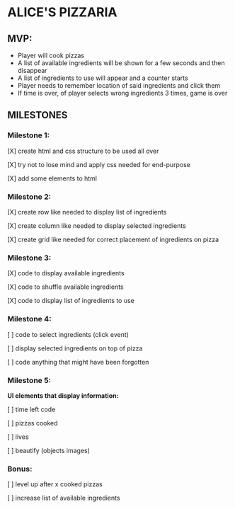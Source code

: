 # ALICE'S PIZZARIA

## MVP:


- Player will cook pizzas
- A list of available ingredients will be shown for a few seconds and then disappear
- A list of ingredients to use will appear and a counter starts
- Player needs to remember location of said ingredients and click them
- If time is over, of player selects wrong ingredients 3 times, game is over


## MILESTONES

### Milestone 1:


[X] create html and css structure to be used all over

[X] try not to lose mind and apply css needed for end-purpose

[X] add some elements to html


### Milestone 2:


[X] create row like needed to display list of ingredients

[X] create column like needed to display selected ingredients

[X] create grid like needed for correct placement of ingredients on pizza


### Milestone 3:


[X] code to display available ingredients

[X] code to shuffle available ingredients

[X] code to display list of ingredients to use


### Milestone 4:

[ ] code to select ingredients (click event)

[ ] display selected ingredients on top of pizza

[ ] code anything that might have been forgotten


### Milestone 5:


**UI elements that display information:**

[ ] time left code

[ ] pizzas cooked

[ ] lives

[ ] beautify (objects images)


### Bonus:


[ ] level up after x cooked pizzas

[ ] increase list of available ingredients
